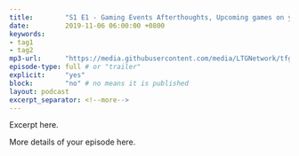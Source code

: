 ```yaml
---
title:        "S1 E1 - Gaming Events Afterthoughts, Upcoming games on year 2019-20, The rise of R6 Community in PH"
date:         2019-11-06 06:00:00 +0800
keywords:
- tag1
- tag2
mp3-url:      "https://media.githubusercontent.com/media/LTGNetwork/tfgp/master/assets/audio/season-1/ep1.mp3"
episode-type: full # or "trailer"
explicit:     "yes"
block:        "no" # no means it is published
layout: podcast
excerpt_separator: <!--more-->
---
```

Excerpt here.
<!--more-->

More details of your episode here.
